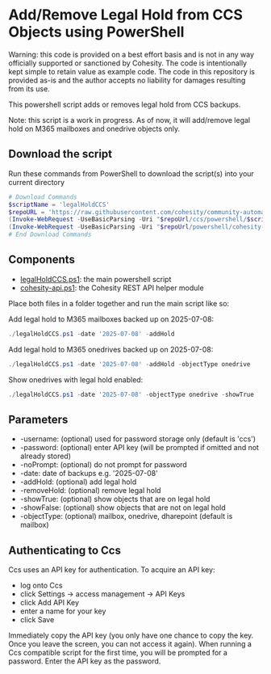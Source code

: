 # Add/Remove Legal Hold from CCS Objects using PowerShell

Warning: this code is provided on a best effort basis and is not in any way officially supported or sanctioned by Cohesity. The code is intentionally kept simple to retain value as example code. The code in this repository is provided as-is and the author accepts no liability for damages resulting from its use.

This powershell script adds or removes legal hold from CCS backups.

Note: this script is a work in progress. As of now, it will add/remove legal hold on M365 mailboxes and onedrive objects only.

## Download the script

Run these commands from PowerShell to download the script(s) into your current directory

```powershell
# Download Commands
$scriptName = 'legalHoldCCS'
$repoURL = 'https://raw.githubusercontent.com/cohesity/community-automation-samples/main'
(Invoke-WebRequest -UseBasicParsing -Uri "$repoUrl/ccs/powershell/$scriptName/$scriptName.ps1").content | Out-File "$scriptName.ps1"; (Get-Content "$scriptName.ps1") | Set-Content "$scriptName.ps1"
(Invoke-WebRequest -UseBasicParsing -Uri "$repoUrl/powershell/cohesity-api/cohesity-api.ps1").content | Out-File cohesity-api.ps1; (Get-Content cohesity-api.ps1) | Set-Content cohesity-api.ps1
# End Download Commands
```

## Components

* [legalHoldCCS.ps1](https://raw.githubusercontent.com/cohesity/community-automation-samples/main/ccs/powershell/legalHoldCCS/legalHoldCCS.ps1): the main powershell script
* [cohesity-api.ps1](https://raw.githubusercontent.com/cohesity/community-automation-samples/main/powershell/cohesity-api/cohesity-api.ps1): the Cohesity REST API helper module

Place both files in a folder together and run the main script like so:

Add legal hold to M365 mailboxes backed up on 2025-07-08:

```powershell
./legalHoldCCS.ps1 -date '2025-07-08' -addHold
```

Add legal hold to M365 onedrives backed up on 2025-07-08:

```powershell
./legalHoldCCS.ps1 -date '2025-07-08' -addHold -objectType onedrive
```

Show onedrives with legal hold enabled:

```powershell
./legalHoldCCS.ps1 -date '2025-07-08' -objectType onedrive -showTrue
```

## Parameters

* -username: (optional) used for password storage only (default is 'ccs')
* -password: (optional) enter API key (will be prompted if omitted and not already stored)
* -noPrompt: (optional) do not prompt for password
* -date: date of backups e.g. '2025-07-08'
* -addHold: (optional) add legal hold
* -removeHold: (optional) remove legal hold
* -showTrue: (optional) show objects that are on legal hold
* -showFalse: (optional) show objects that are not on legal hold
* -objectType: (optional) mailbox, onedrive, dharepoint (default is mailbox)

## Authenticating to Ccs

Ccs uses an API key for authentication. To acquire an API key:

* log onto Ccs
* click Settings -> access management -> API Keys
* click Add API Key
* enter a name for your key
* click Save

Immediately copy the API key (you only have one chance to copy the key. Once you leave the screen, you can not access it again). When running a Ccs compatible script for the first time, you will be prompted for a password. Enter the API key as the password.
